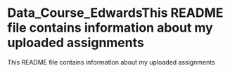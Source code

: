 # Data_Course_EdwardsThis README file contains information about my uploaded assignments
This README file contains information about my uploaded assignments
